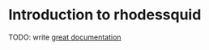 # Introduction to rhodessquid

TODO: write [great documentation](http://jacobian.org/writing/what-to-write/)
